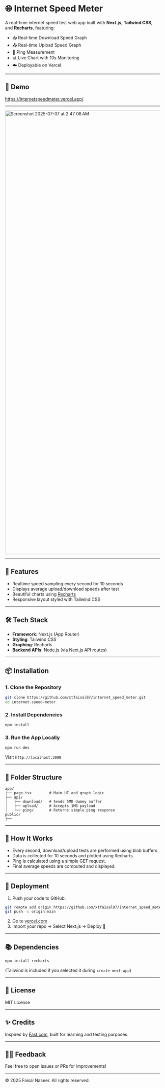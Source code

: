 # 🌐 Internet Speed Meter

A real-time internet speed test web app built with **Next.js**, **Tailwind CSS**, and **Recharts**, featuring:

- 📥 Real-time Download Speed Graph
- 📤 Real-time Upload Speed Graph
- 📶 Ping Measurement
- 📊 Live Chart with 10s Monitoring
- ☁️ Deployable on Vercel

---

## 📸 Demo

https://internetspeedmeter.vercel.app/

---

<img width="1440" alt="Screenshot 2025-07-07 at 2 47 08 AM" src="https://github.com/user-attachments/assets/f39ca7fd-26f4-4bb5-a50d-7471f4063b10" />


---

## 🚀 Features

- Realtime speed sampling every second for 10 seconds
- Displays average upload/download speeds after test
- Beautiful charts using [Recharts](https://recharts.org/)
- Responsive layout styled with Tailwind CSS

---

## 🛠️ Tech Stack

- **Framework**: Next.js (App Router)
- **Styling**: Tailwind CSS
- **Graphing**: Recharts
- **Backend APIs**: Node.js (via Next.js API routes)

---

## 📦 Installation

### 1. Clone the Repository

```bash
git clone https://github.com/xtfaisal07/internet_speed_meter.git
cd internet-speed-meter
```

### 2. Install Dependencies

```bash
npm install
```

### 3. Run the App Locally

```bash
npm run dev
```

Visit `http://localhost:3000`

---

## 🧩 Folder Structure

```
app/
├── page.tsx        # Main UI and graph logic
├── api/
│   ├── download/   # Sends 5MB dummy buffer
│   ├── upload/     # Accepts 1MB payload
│   └── ping/       # Returns simple ping response
public/
├── 
```

---

## 🧪 How It Works

- Every second, download/upload tests are performed using blob buffers.
- Data is collected for 10 seconds and plotted using Recharts.
- Ping is calculated using a simple GET request.
- Final average speeds are computed and displayed.

---

## 📡 Deployment

1. Push your code to GitHub:

```bash
git remote add origin https://github.com/xtfaisal07/internet_speed_meter.git
git push -u origin main
```

2. Go to [vercel.com](https://vercel.com)
3. Import your repo → Select Next.js → Deploy 🎉

---

## 📚 Dependencies

```bash
npm install recharts
```

(Tailwind is included if you selected it during `create-next-app`)

---

## 📄 License

MIT License

---

## ✨ Credits

Inspired by [Fast.com](https://fast.com), built for learning and testing purposes.

---

## 🙋‍♂️ Feedback

Feel free to open issues or PRs for improvements!

---

© 2025 Faisal Naseer. All rights reserved.

